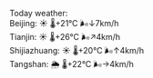 Today weather:  
Beijing: ☀️   🌡️+21°C 🌬️↓7km/h  
Tianjin: ☀️   🌡️+26°C 🌬️↗4km/h  
Shijiazhuang: ☀️   🌡️+20°C 🌬️↑4km/h  
Tangshan: 🌦   🌡️+22°C 🌬️→4km/h  
